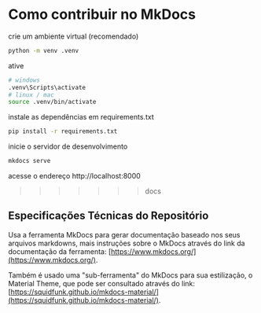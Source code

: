 # Como contribuir no MkDocs

crie um ambiente virtual (recomendado)

```bash
python -m venv .venv
```
ative
```bash
# windows
.venv\Scripts\activate
# linux / mac
source .venv/bin/activate
```
instale as dependências em requirements.txt
```bash 
pip install -r requirements.txt
```
inicie o servidor de desenvolvimento
```bash
mkdocs serve
```
acesse o endereço http://localhost:8000
>>>>>>> docs

## Especificações Técnicas do Repositório

Usa a ferramenta MkDocs para gerar documentação baseado nos seus arquivos markdowns, mais instruções sobre o MkDocs através do link da documentação da ferramenta: [https://www.mkdocs.org/](https://www.mkdocs.org/).

Também é usado uma "sub-ferramenta" do MkDocs para sua estilização, o Material Theme, que pode ser consultado através do link: [https://squidfunk.github.io/mkdocs-material/](https://squidfunk.github.io/mkdocs-material/).
